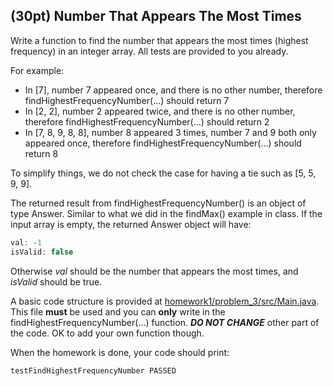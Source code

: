 ## (30pt) Number That Appears The Most Times

Write a function to find the number that appears the most times (highest frequency) in an integer array. All tests are provided to you already.

For example:

- In [7], number 7 appeared once, and there is no other number, therefore findHighestFrequencyNumber(...) should return 7
- In [2, 2], number 2 appeared twice, and there is no other number, therefore findHighestFrequencyNumber(...) should return 2
- In [7, 8, 9, 8, 8], number 8 appeared 3 times, number 7 and 9 both only appeared once, therefore findHighestFrequencyNumber(...) should return 8

To simplify things, we do not check the case for having a tie such as [5, 5, 9, 9]. 

The returned result from findHighestFrequencyNumber() is an object of type Answer. Similar to what we did in the findMax() example in class. If the input array is empty, the returned Answer object will have:

```java
val: -1
isValid: false
```

Otherwise *val* should be the number that appears the most times, and *isValid* should be true.

A basic code structure is provided at [homework1/problem_3/src/Main.java](https://github.com/pdgetrf/CSS143B/blob/master/homework/homework1/problem_3/src/Main.java). This file **must** be used and you can **only** write in the findHighestFrequencyNumber(...) function. ***DO NOT CHANGE*** other part of the code. OK to add your own function though.

When the homework is done, your code should print:

```bash
testFindHighestFrequencyNumber PASSED
```



